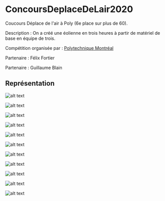 # ConcoursDeplaceDeLair2020

Coucours Déplace de l'air à Poly (6e place sur plus de 60).

Description : On a créé une éolienne en trois heures à partir de matériel de base en équipe de trois.

Compétition organisée par : [Polytechnique Montréal](https://www.polymtl.ca/futur/deplacedelair)

Partenaire : Félix Fortier

Partenaire : Guillaume Blain

## Représentation

![alt text](https://github.com/TritzA/ConcoursDeplaceDeLair2020/blob/main/images/84456514_297488721212091_1390778734784544768_n.jpg)

![alt text](https://github.com/TritzA/ConcoursDeplaceDeLair2020/blob/main/images/86393268_2518050865073804_8131618369850834944_n.jpg)

![alt text](https://github.com/TritzA/ConcoursDeplaceDeLair2020/blob/main/images/86276769_624348628361290_1945084125924818944_n.jpg)

![alt text](https://github.com/TritzA/ConcoursDeplaceDeLair2020/blob/main/images/86733719_822242384868042_5073280348595421184_n.jpg)

![alt text](https://github.com/TritzA/ConcoursDeplaceDeLair2020/blob/main/images/86794870_2528705024057033_799815707578597376_n.jpg)

![alt text](https://github.com/TritzA/ConcoursDeplaceDeLair2020/blob/main/images/85092366_198130791379772_1541216398187954176_n.jpg)

![alt text](https://github.com/TritzA/ConcoursDeplaceDeLair2020/blob/main/images/85050356_499406904106234_9126360317754867712_n.jpg)

![alt text](https://github.com/TritzA/ConcoursDeplaceDeLair2020/blob/main/images/84579475_122168389167653_7427431509277016064_n.jpg)

![alt text](https://github.com/TritzA/ConcoursDeplaceDeLair2020/blob/main/images/85175129_487369112203211_3509401156038164480_n.jpg)

![alt text](https://github.com/TritzA/ConcoursDeplaceDeLair2020/blob/main/images/83351687_182680416474372_4611699663538487296_n.jpg)

![alt text](https://github.com/TritzA/ConcoursDeplaceDeLair2020/blob/main/images/84986651_804963716666493_523452905886318592_n.jpg)

